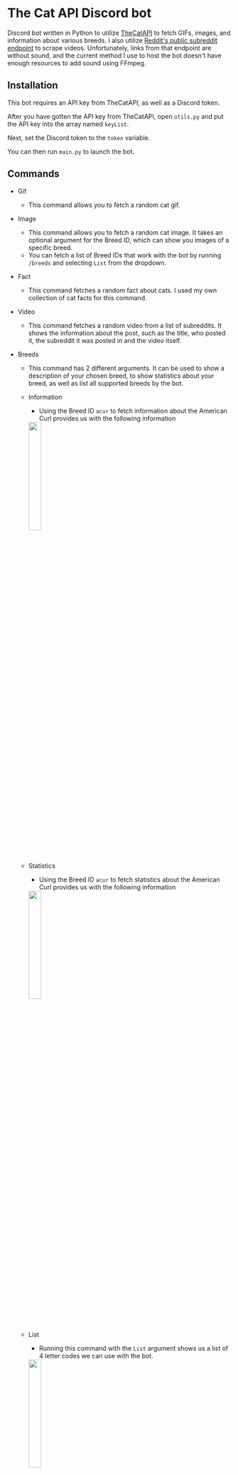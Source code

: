 <!-- markdownlint-disable no-inline-html list-marker-space ul-indent -->
# The Cat API Discord bot

Discord bot written in Python to utilize [TheCatAPI](https://thecatapi.com/) to fetch GIFs, images, and information about various breeds. I also utilize [Reddit's public subreddit endpoint](https://www.reddit.com/r/IllegallySmolCats.json?sort=hot&t=day&limit=100) to scrape videos. Unfortunately, links from that endpoint are without sound, and the current method I use to host the bot doesn't have enough resources to add sound using FFmpeg.

## Installation

This bot requires an API key from TheCatAPI, as well as a Discord token.

After you have gotten the API key from TheCatAPI, open `utils.py` and put the API key into the array named `keyList`.

Next, set the Discord token to the `token` variable.

You can then run `main.py` to launch the bot.

## Commands

-   Gif
    -   This command allows you to fetch a random cat gif.

-   Image
    -   This command allows you to fetch a random cat image. It takes an optional argument for the Breed ID, which can show you images of a specific breed.
    -   You can fetch a list of Breed IDs that work with the bot by running `/breeds` and selecting `List` from the dropdown.

-   Fact
    -   This command fetches a random fact about cats. I used my own collection of cat facts for this command.

-   Video
    -   This command fetches a random video from a list of subreddits. It shows the information about the post, such as the title, who posted it, the subreddit it was posted in and the video itself.

-   Breeds
    -   This command has 2 different arguments. It can be used to show a description of your chosen breed, to show statistics about your breed, as well as list all supported breeds by the bot.
    -   Information
        -   Using the Breed ID `acur` to fetch information about the American Curl provides us with the following information

        <img style="width: 25%;" src="https://user-images.githubusercontent.com/90877067/209638911-d472e143-e587-4204-ab6f-9868d5757426.png">

    -   Statistics
        -   Using the Breed ID `acur` to fetch statistics about the American Curl provides us with the following information

        <img style="width: 25%;" src="https://user-images.githubusercontent.com/90877067/209639566-cb087fc9-1139-4444-88fb-3ad9caf4a983.png">

    -   List
        -   Running this command with the `List` argument shows us a list of 4 letter codes we can use with the bot.

        <img style="width: 25%;" src="https://user-images.githubusercontent.com/90877067/209639799-ff3489e7-0e84-4bdd-b790-8044894380e9.png">

-   Schedule
    -   This command allows you to add a Discord webhook to the hourly cat photo schedule I've created. It features 3 arguments, which allow you to either add a webhook, remove it, or view the current webhook added to the schedule.

-   Help
    -   This command basically sends a short version of this.
